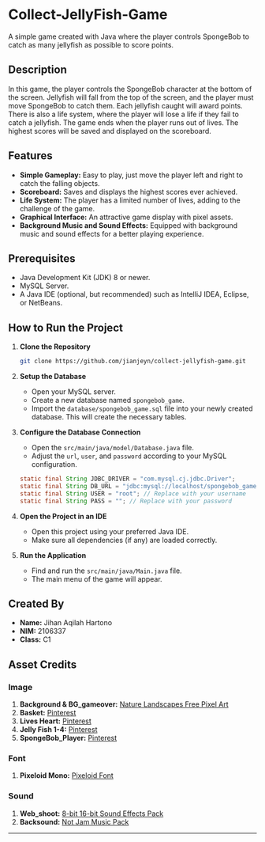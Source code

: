# Collect-JellyFish-Game

A simple game created with Java where the player controls SpongeBob to catch as many jellyfish as possible to score points.

## Description

In this game, the player controls the SpongeBob character at the bottom of the screen. Jellyfish will fall from the top of the screen, and the player must move SpongeBob to catch them. Each jellyfish caught will award points. There is also a life system, where the player will lose a life if they fail to catch a jellyfish. The game ends when the player runs out of lives. The highest scores will be saved and displayed on the scoreboard.

## Features

  * **Simple Gameplay:** Easy to play, just move the player left and right to catch the falling objects.
  * **Scoreboard:** Saves and displays the highest scores ever achieved.
  * **Life System:** The player has a limited number of lives, adding to the challenge of the game.
  * **Graphical Interface:** An attractive game display with pixel assets.
  * **Background Music and Sound Effects:** Equipped with background music and sound effects for a better playing experience.

## Prerequisites

  * Java Development Kit (JDK) 8 or newer.
  * MySQL Server.
  * A Java IDE (optional, but recommended) such as IntelliJ IDEA, Eclipse, or NetBeans.

## How to Run the Project

1.  **Clone the Repository**

    ```bash
    git clone https://github.com/jianjeyn/collect-jellyfish-game.git
    ```

2.  **Setup the Database**

      * Open your MySQL server.
      * Create a new database named `spongebob_game`.
      * Import the `database/spongebob_game.sql` file into your newly created database. This will create the necessary tables.

3.  **Configure the Database Connection**

      * Open the `src/main/java/model/Database.java` file.
      * Adjust the `url`, `user`, and `password` according to your MySQL configuration.

    <!-- end list -->

    ```java
    static final String JDBC_DRIVER = "com.mysql.cj.jdbc.Driver";
    static final String DB_URL = "jdbc:mysql://localhost/spongebob_game";
    static final String USER = "root"; // Replace with your username
    static final String PASS = ""; // Replace with your password
    ```

4.  **Open the Project in an IDE**

      * Open this project using your preferred Java IDE.
      * Make sure all dependencies (if any) are loaded correctly.

5.  **Run the Application**

      * Find and run the `src/main/java/Main.java` file.
      * The main menu of the game will appear.

## Created By

  * **Name:** Jihan Aqilah Hartono
  * **NIM:** 2106337
  * **Class:** C1

## Asset Credits

### Image

1.  **Background & BG\_gameover:** [Nature Landscapes Free Pixel Art](https://free-game-assets.itch.io/nature-landscapes-free-pixel-art)
2.  **Basket:** [Pinterest](https://pin.it/3qD9Rwb76)
3.  **Lives Heart:** [Pinterest](https://pin.it/4JJu9k8XX)
4.  **Jelly Fish 1-4:** [Pinterest](https://pin.it/6E4Bburmy)
5.  **SpongeBob\_Player:** [Pinterest](https://pin.it/6Z2utQRfy)

### Font

1.  **Pixeloid Mono:** [Pixeloid Font](https://ggbot.itch.io/pixeloid-font)

### Sound

1.  **Web\_shoot:** [8-bit 16-bit Sound Effects Pack](https://jdwasabi.itch.io/8-bit-16-bit-sound-effects-pack)
2.  **Backsound:** [Not Jam Music Pack](https://not-jam.itch.io/not-jam-music-pack)

-----
